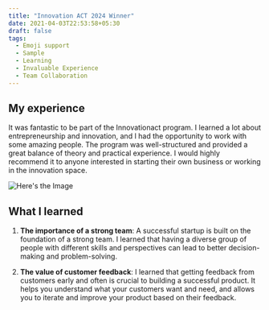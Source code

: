 ```yaml
---
title: "Innovation ACT 2024 Winner"
date: 2021-04-03T22:53:58+05:30
draft: false
tags:
  - Emoji support
  - Sample
  - Learning
  - Invaluable Experience
  - Team Collaboration
---
```

## My experience

It was fantastic to be part of the Innovationact program. I learned a lot about entrepreneurship and innovation, and I had the opportunity to work with some amazing people. The program was well-structured and provided a great balance of theory and practical experience. I would highly recommend it to anyone interested in starting their own business or working in the innovation space.

![Here's the Image](/images/cbrin.jpeg)

## What I learned

1. **The importance of a strong team**: A successful startup is built on the foundation of a strong team. I learned that having a diverse group of people with different skills and perspectives can lead to better decision-making and problem-solving.


2. **The value of customer feedback**: I learned that getting feedback from customers early and often is crucial to building a successful product. It helps you understand what your customers want and need, and allows you to iterate and improve your product based on their feedback.